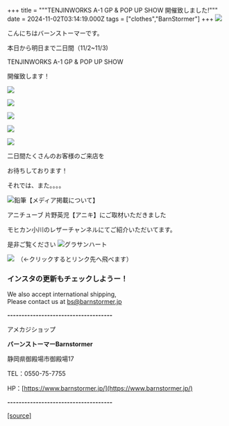 +++
title = """TENJINWORKS A-1 GP & POP UP SHOW 開催致しました!"""
date = 2024-11-02T03:14:19.000Z
tags = ["clothes","BarnStormer"]
+++
[![](https://stat.ameba.jp/user_images/20231023/16/barnstormer-go/b2/03/p/o0420015015354743273.png)](https://ameblo.jp/barnstormer-go/entry-12825670498.html)

こんにちはバーンストーマーです。

本日から明日まで二日間（11/2~11/3)

TENJINWORKS A-1 GP & POP UP SHOW

開催致します！

[![](https://stat.ameba.jp/user_images/20241102/12/barnstormer-go/0c/70/j/o0466070015505081625.jpg)](https://stat.ameba.jp/user_images/20241102/12/barnstormer-go/0c/70/j/o0466070015505081625.jpg)

[![](https://stat.ameba.jp/user_images/20241102/12/barnstormer-go/59/9e/j/o0466070015505081630.jpg)](https://stat.ameba.jp/user_images/20241102/12/barnstormer-go/59/9e/j/o0466070015505081630.jpg)

[![](https://stat.ameba.jp/user_images/20241102/12/barnstormer-go/d7/05/j/o0466070015505081632.jpg)](https://stat.ameba.jp/user_images/20241102/12/barnstormer-go/d7/05/j/o0466070015505081632.jpg)

[![](https://stat.ameba.jp/user_images/20241102/12/barnstormer-go/2c/ac/j/o0466070015505081626.jpg)](https://stat.ameba.jp/user_images/20241102/12/barnstormer-go/2c/ac/j/o0466070015505081626.jpg)

[![](https://stat.ameba.jp/user_images/20241102/12/barnstormer-go/77/ef/j/o0466070015505081628.jpg)](https://stat.ameba.jp/user_images/20241102/12/barnstormer-go/77/ef/j/o0466070015505081628.jpg)

二日間たくさんのお客様のご来店を

お待ちしております！

それでは、また。。。。

![鉛筆](https://stat100.ameba.jp/blog/ucs/img/char/char3/519.png)【メディア掲載について】

アニチューブ 片野英児【アニキ】にご取材いただきました

モヒカン小川のレザーチャンネルにてご紹介いただいてます。

是非ご覧ください ![グラサンハート](https://stat100.ameba.jp/blog/ucs/img/char/char3/148.png)

[![](https://stat.ameba.jp/user_images/20230412/16/barnstormer-go/6a/23/p/o0108010815269242493.png)](https://www.instagram.com/barnstormer_daily/)　（←クリックするとリンク先へ飛べます）

### インスタの更新もチェックしようー！

We also accept international shipping,  
Please contact us at bs@barnstormer.jp

**\-------------------------------------**

アメカジショップ

**バーンストーマーBarnstormer**

静岡県御殿場市御殿場17

TEL：0550-75-7755

HP：[https://www.barnstormer.jp/](https://www.barnstormer.jp/)

**\-------------------------------------**

[[source]](https://ameblo.jp/barnstormer-go/entry-12873518709.html)
